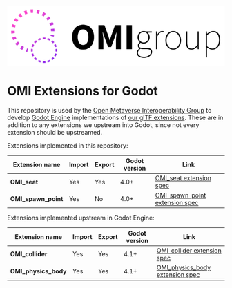 ![OMI group logo](.github/omi_group_logo.svg)

# OMI Extensions for Godot

This repository is used by the [Open Metaverse Interoperability Group](https://omigroup.org/) to develop [Godot Engine](https://godotengine.org/) implementations of [our glTF extensions](https://github.com/omigroup/gltf-extensions). These are in addition to any extensions we upstream into Godot, since not every extension should be upstreamed.

Extensions implemented in this repository:

| Extension name      | Import | Export | Godot version | Link                                                                                                                   |
| ------------------- | ------ | ------ | ------------- | ---------------------------------------------------------------------------------------------------------------------- |
| **OMI_seat**        | Yes    | Yes    | 4.0+          | [OMI_seat extension spec](https://github.com/omigroup/gltf-extensions/tree/main/extensions/2.0/OMI_seat)               |
| **OMI_spawn_point** | Yes    | No     | 4.0+          | [OMI_spawn_point extension spec](https://github.com/omigroup/gltf-extensions/tree/main/extensions/2.0/OMI_spawn_point) |

Extensions implemented upstream in Godot Engine:

| Extension name       | Import | Export | Godot version | Link                                                                                                                     |
| -------------------- | ------ | ------ | ------------- | ------------------------------------------------------------------------------------------------------------------------ |
| **OMI_collider**     | Yes    | Yes    | 4.1+          | [OMI_collider extension spec](https://github.com/omigroup/gltf-extensions/tree/main/extensions/2.0/OMI_collider)         |
| **OMI_physics_body** | Yes    | Yes    | 4.1+          | [OMI_physics_body extension spec](https://github.com/omigroup/gltf-extensions/tree/main/extensions/2.0/OMI_physics_body) |
